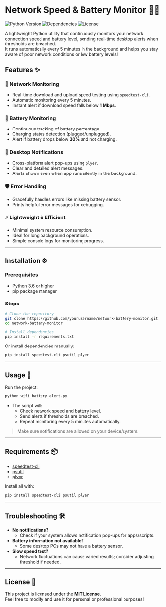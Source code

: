 
# Network Speed & Battery Monitor 🔌📶

![Python Version](https://img.shields.io/badge/python-3.6%2B-blue)
![Dependencies](https://img.shields.io/badge/dependencies-3-green)
![License](https://img.shields.io/badge/license-MIT-brightgreen)

A lightweight Python utility that continuously monitors your network connection speed and battery level, sending real-time desktop alerts when thresholds are breached.  
It runs automatically every 5 minutes in the background and helps you stay aware of poor network conditions or low battery levels!

## Features ✨

### 📶 Network Monitoring
- Real-time download and upload speed testing using `speedtest-cli`.
- Automatic monitoring every 5 minutes.
- Instant alert if download speed falls below **1 Mbps**.

### 🔋 Battery Monitoring
- Continuous tracking of battery percentage.
- Charging status detection (plugged/unplugged).
- Alert if battery drops below **30%** and not charging.

### 🔔 Desktop Notifications
- Cross-platform alert pop-ups using `plyer`.
- Clear and detailed alert messages.
- Alerts shown even when app runs silently in the background.

### 🛡️ Error Handling
- Gracefully handles errors like missing battery sensor.
- Prints helpful error messages for debugging.

### ⚡ Lightweight & Efficient
- Minimal system resource consumption.
- Ideal for long background operations.
- Simple console logs for monitoring progress.

---

## Installation ⚙️

### Prerequisites
- Python 3.6 or higher
- pip package manager

### Steps
```bash
# Clone the repository
git clone https://github.com/yourusername/network-battery-monitor.git
cd network-battery-monitor

# Install dependencies
pip install -r requirements.txt
```

Or install dependencies manually:
```bash
pip install speedtest-cli psutil plyer
```

---

## Usage 🚀

Run the project:
```bash
python wifi_battery_alert.py
```

- The script will:
  - Check network speed and battery level.
  - Send alerts if thresholds are breached.
  - Repeat monitoring every 5 minutes automatically.

> Make sure notifications are allowed on your device/system.

---

## Requirements 📦
- [speedtest-cli](https://pypi.org/project/speedtest-cli/)
- [psutil](https://pypi.org/project/psutil/)
- [plyer](https://pypi.org/project/plyer/)

Install all with:
```bash
pip install speedtest-cli psutil plyer
```

---

## Troubleshooting 🛠
- **No notifications?**
  - Check if your system allows notification pop-ups for apps/scripts.
- **Battery information not available?**
  - Some desktop PCs may not have a battery sensor.
- **Slow speed test?**
  - Network fluctuations can cause varied results; consider adjusting threshold if needed.

---

## License 📜
This project is licensed under the **MIT License**.  
Feel free to modify and use it for personal or professional purposes!
